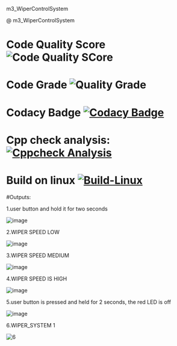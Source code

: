 m3_WiperControlSystem

@ m3_WiperControlSystem

# Code Quality Score ![Code Quality SCore](https://api.codiga.io/project/33360/score/svg)

# Code Grade ![Quality Grade](https://api.codiga.io/project/33360/status/svg)

# Codacy Badge [![Codacy Badge](https://app.codacy.com/project/badge/Grade/eb946a3d22b64fdb8d07948b6d92c77a)](https://www.codacy.com/gh/PreethiAvvaru/m3_WiperControlSystem/dashboard?utm_source=github.com&amp;utm_medium=referral&amp;utm_content=PreethiAvvaru/m3_WiperControlSystem&amp;utm_campaign=Badge_Grade)

# Cpp check analysis: [![Cppcheck Analysis](https://github.com/PreethiAvvaru/m3_WiperControlSystem/actions/workflows/Cppcheck_Analyse.yml/badge.svg)](https://github.com/PreethiAvvaru/m3_WiperControlSystem/actions/workflows/Cppcheck_Analyse.yml)

# Build on linux [![Build-Linux](https://github.com/PreethiAvvaru/m3_WiperControlSystem/actions/workflows/Build%20on%20Linux.yml/badge.svg)](https://github.com/PreethiAvvaru/m3_WiperControlSystem/actions/workflows/Build%20on%20Linux.yml)

#Outputs:

1.user button and hold it for two seconds

![image](https://user-images.githubusercontent.com/101699116/168215707-1df85c15-f6ee-4229-87b5-40d1774370cd.png)

2.WIPER SPEED LOW

![image](https://user-images.githubusercontent.com/101699116/168215724-29cad2c7-6d80-4088-9532-0b6cbf75de91.png)

3.WIPER SPEED MEDIUM

![image](https://user-images.githubusercontent.com/101699116/168215750-450c3897-7d73-4ffd-8ef0-bf2d8f5ff2f7.png)

4.WIPER SPEED IS HIGH

![image](https://user-images.githubusercontent.com/101699116/168215781-e5c57cad-0099-42b2-a374-0805f00754c6.png)

5.user button is pressed and held for 2 seconds, the red LED is off

![image](https://user-images.githubusercontent.com/101699116/168215804-4a4d8ac8-f4b3-4c63-8a97-7562c99e0903.png)

6.WIPER_SYSTEM 1

![6](https://user-images.githubusercontent.com/101699116/168266085-2dc1f43a-4f8b-46d5-a70c-35ae3ee4cc99.png)
